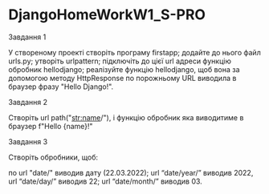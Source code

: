 # DjangoHomeWorkW1_S-PRO

Завдання 1

У створеному проекті створіть програму firstapp;
додайте до нього файл urls.py;
утворіть urlpattern;
підключіть до цієї url адреси функцію обробник hellodjango;
реалізуйте функцію hellodjango, щоб вона за допомогою методу HttpResponse по порожньому URL виводила в браузер фразу "Hello Django!".


Завдання 2

Створіть url path("<str:name>/"), і функцію обробник яка виводитиме в браузер f"Hello {name}!"


Завдання 3

Створіть обробники, щоб:

по url "date/" виводив дату (22.03.2022);
url “date/year/” виводив 2022, url “date/day/” виводив 22;
url “date/month/” виводив 03.
